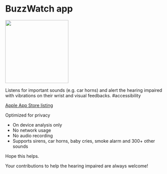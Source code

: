 # BuzzWatch app

<img src="https://user-images.githubusercontent.com/5649557/194424838-e8af1e9b-d09e-4a9e-8a53-566dc6378396.png" height="200">

Listens for important sounds (e.g. car horns) and alert the hearing impaired with vibrations on their wrist and visual feedbacks. #accessibility

<a href="https://apps.apple.com/us/app/buzzwatch/id6443629077">Apple App Store listing</a>

Optimized for privacy

- On device analysis only
- No network usage
- No audio recording
- Supports sirens, car horns, baby cries, smoke alarm and 300+ other sounds

Hope this helps.

Your contributions to help the hearing impaired are always welcome!
